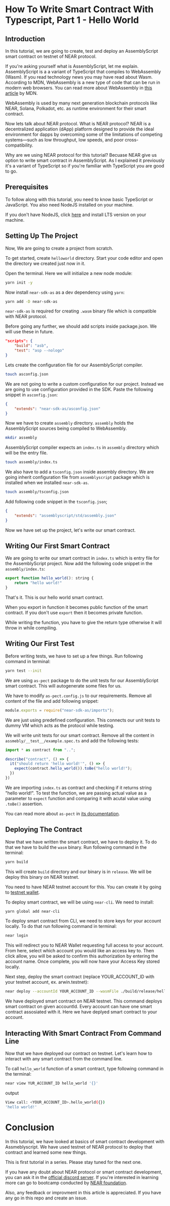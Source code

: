 # How To Write Smart Contract With Typescript, Part 1 - Hello World

## Introduction 

In this tutorial, we are going to create, test and deploy an AssemblyScript smart contract on testnet of NEAR protocol.

If you're asking yourself what is AssemblyScript, let me explain. AssemblyScript is a a variant of TypeScript that compiles to WebAssembly (Wasm). If you read technology news you may have read about Wasm. According to MDN, WebAssembly is a new type of code that can be run in modern web browsers. You can read more about WebAssembly in [this article](https://developer.mozilla.org/en-US/docs/WebAssembly) by MDN.

WebAssembly is used by many next generation blockchain protocols like NEAR, Solana, Polkadot, etc. as runtime environment for their smart contract.

Now lets talk about NEAR protocol. What is NEAR protocol? NEAR is a decentralized application (dApp) platform designed to provide the ideal environment for dapps by overcoming some of the limitations of competing systems—such as low throughput, low speeds, and poor cross-compatibility. 

Why are we using NEAR protocol for this tutorial? Becuase NEAR give us option to write smart contract in AssemblyScript. As I explained it previously it's a variant of TypeScript so if you're familiar with TypeScript you are good to go.

## Prerequisites

To follow along with this tutorial, you need to know basic TypeScript or JavaScript. You also need NodeJS installed on your machine.

If you don't have NodeJS, click [here](https://nodejs.org/en/download/) and install LTS version on your machine.

## Setting Up The Project

Now, We are going to create a project from scratch.

To get started, create `helloworld` directory. Start your code editor and open the directory we created just now in it.

Open the terminal. Here we will initialize a new node module:

```bash
yarn init -y
```

Now install `near-sdk-as` as a dev dependency using `yarn`:
```bash
yarn add -D near-sdk-as
```

`near-sdk-as` is required for creating `.wasm` binary file which is compatible with NEAR protocol.

Before going any further, we should add scripts inside package.json. We will use these in future.
```json
"scripts": {
    "build": "asb",
    "test": "asp --nologo"
}
```

Lets create the configuration file for our AssemblyScript compiler.

```bash
touch asconfig.json
```

We are not going to write a custom configuration for our project. Instead we are going to use configuration provided in the SDK. Paste the following snippet in `asconfig.json`:
```json
{
    "extends": "near-sdk-as/asconfig.json"
}
```

Now we have to create `assembly` directory. `assembly` holds the AssemblyScript sources being compiled to WebAssembly.
```bash
mkdir assembly
```

AssemblyScript compiler expects an `index.ts` in `assembly` directory which will be the entry file.

```bash
touch assembly/index.ts
```

We also have to add a `tsconfig.json` inside assembly directory. We are going inherit configuration file from `assemblyscript` package which is installed when we installed `near-sdk-as`.

```bash
touch assembly/tsconfig.json
```

Add following code snippet in the `tsconfig.json`;

```json
{
    "extends": "assemblyscript/std/assembly.json"
}
```

Now we have set up the project, let's write our smart contract. 

## Writing Our First Smart Contract

We are going to write our smart contract in `index.ts` which is entry file for the AssemblyScript project. Now add the following code snippet in the `assembly/index.ts`:

```js
export function hello_world(): string {
    return "hello world!"
}
```
That's it. This is our hello world smart contract.

When you export in function it becomes public function of the smart contract. If you don't use `export` then it becomes private function.

While writing the function, you have to give the return type otherwise it will throw in while compiling.

## Writing Our First Test

Before writing tests, we have to set up a few things. Run following command in terminal:

```bash
yarn test --init
```

We are using `as-pect` package to do the unit tests for our AssemblyScript smart contract. This will autogenerate some files for us.

We have to modify `as-pect.config.js` to our requirements. Remove all content of the file and add following snippet:
```js
module.exports = require("near-sdk-as/imports");
```

We are just using predefined configuration. This connects our unit tests to dummy VM which acts as the protocol while testing.

We will write unit tests for our smart contract. Remove all the content in `assmebly/__test__/example.spec.ts` and add the following tests:

```js
import * as contract from "..";

describe("contract", () => {
  it("should return 'hello world!'", () => {
    expect(contract.hello_world()).toBe("hello world!");
  })
})
```
We are importing `index.ts` as contract and checking if it returns string "hello world!". To test the function, we are passing actual value as a parameter to `expect` function and comparing it with acutal value using `.toBe()` assertion.

You can read more about `as-pect` in [its documentation](https://tenner-joshua.gitbook.io/as-pect/).

## Deploying The Contract

Now that we have written the smart contract, we have to deploy it. To do that we have to build the `wasm` binary. Run following command in the terminal:

```bash
yarn build
```

This will create `build` directory and our binary is in `release`. We will be deploy this binary on NEAR testnet.

You need to have NEAR testnet account for this. You can create it by going to [testnet wallet](https://wallet.testnet.near.org/).

To deploy smart contract, we will be using `near-cli`. We need to install:

```bash
yarn global add near-cli
```

To deploy smart contract from CLI, we need to store keys for your account locally. To do that run following command in terminal:
```bash
near login
```
This will redirect you to NEAR Wallet requesting full access to your account. From here, select which account you would like an access key to. Then click allow, you will be asked to confirm this authorization by entering the account name. Once complete, you will now have your Access Key stored locally.

Next step, deploy the smart contract (replace YOUR_ACCOUNT_ID with your testnet account, ex. arwin.testnet):
```bash
near deploy --accountId YOUR_ACCOUNT_ID --wasmFile ./build/release/helloworld.wasm
```
We have deployed smart contract on NEAR testnet. This command deploys smart contract on given accountId. Every account can have one smart contract assosiated with it. Here we have deplyed smart contract to your account.

## Interacting With Smart Contract From Command Line

Now that we have deployed our contract on testnet. Let's learn how to interact with any smart contract from the command line.

To call `hello_world` function of a smart contract, type following command in the terminal:

```bash
near view YUR_ACCOUNT_ID hello_world '{}' 
```
output
```bash
View call: <YOUR_ACCOUNT_ID>.hello_world({})
'hello world!'
```

# Conclusion

In this tutorial, we have looked at basics of smart contract development with Assmeblyscript. We have used testnet of NEAR protocol to deploy that contract and learned some new things.

This is first tutorial in a series. Please stay tuned for the next one.

If you have any doubt about NEAR protocol or smart contract development, you can ask it in the [official discord server](https://discord.gg/wpa49JhC). If you're interested in learning more can go to bootcamp conducted by [NEAR foundation](https://learnnear.club/?mref=0xnik.near%40learnnear.club).

Also, any feedback or improvment in this article is appreciated. If you have any go in this repo and create an issue.
